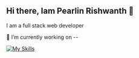 ## Hi there, Iam Pearlin Rishwanth 👋

 I am a full stack web developer 

🔭 I’m currently working on --

[![My Skills](https://skills.thijs.gg/icons?i=js,react,html,css,bootstrap,mongodb,nodejs)](https://skills.thijs.gg)


